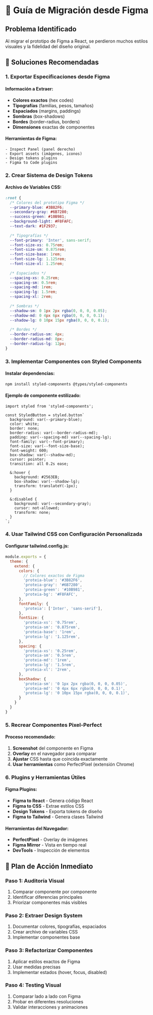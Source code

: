 # 🎨 Guía de Migración desde Figma

## Problema Identificado
Al migrar el prototipo de Figma a React, se perdieron muchos estilos visuales y la fidelidad del diseño original.

## 🔧 Soluciones Recomendadas

### 1. **Exportar Especificaciones desde Figma**

#### Información a Extraer:
- **Colores exactos** (hex codes)
- **Tipografías** (familias, pesos, tamaños)
- **Espaciados** (margins, paddings)
- **Sombras** (box-shadows)
- **Bordes** (border-radius, borders)
- **Dimensiones** exactas de componentes

#### Herramientas de Figma:
```
- Inspect Panel (panel derecho)
- Export assets (imágenes, iconos)
- Design tokens plugins
- Figma to Code plugins
```

### 2. **Crear Sistema de Design Tokens**

#### Archivo de Variables CSS:
```css
:root {
  /* Colores del prototipo Figma */
  --primary-blue: #3B82F6;
  --secondary-gray: #6B7280;
  --success-green: #10B981;
  --background-light: #F8FAFC;
  --text-dark: #1F2937;
  
  /* Tipografías */
  --font-primary: 'Inter', sans-serif;
  --font-size-xs: 0.75rem;
  --font-size-sm: 0.875rem;
  --font-size-base: 1rem;
  --font-size-lg: 1.125rem;
  --font-size-xl: 1.25rem;
  
  /* Espaciados */
  --spacing-xs: 0.25rem;
  --spacing-sm: 0.5rem;
  --spacing-md: 1rem;
  --spacing-lg: 1.5rem;
  --spacing-xl: 2rem;
  
  /* Sombras */
  --shadow-sm: 0 1px 2px rgba(0, 0, 0, 0.05);
  --shadow-md: 0 4px 6px rgba(0, 0, 0, 0.1);
  --shadow-lg: 0 10px 15px rgba(0, 0, 0, 0.1);
  
  /* Bordes */
  --border-radius-sm: 4px;
  --border-radius-md: 8px;
  --border-radius-lg: 12px;
}
```

### 3. **Implementar Componentes con Styled Components**

#### Instalar dependencias:
```bash
npm install styled-components @types/styled-components
```

#### Ejemplo de componente estilizado:
```tsx
import styled from 'styled-components';

const StyledButton = styled.button`
  background: var(--primary-blue);
  color: white;
  border: none;
  border-radius: var(--border-radius-md);
  padding: var(--spacing-md) var(--spacing-lg);
  font-family: var(--font-primary);
  font-size: var(--font-size-base);
  font-weight: 600;
  box-shadow: var(--shadow-md);
  cursor: pointer;
  transition: all 0.2s ease;
  
  &:hover {
    background: #2563EB;
    box-shadow: var(--shadow-lg);
    transform: translateY(-1px);
  }
  
  &:disabled {
    background: var(--secondary-gray);
    cursor: not-allowed;
    transform: none;
  }
`;
```

### 4. **Usar Tailwind CSS con Configuración Personalizada**

#### Configurar tailwind.config.js:
```javascript
module.exports = {
  theme: {
    extend: {
      colors: {
        // Colores exactos de Figma
        'proteia-blue': '#3B82F6',
        'proteia-gray': '#6B7280',
        'proteia-green': '#10B981',
        'proteia-bg': '#F8FAFC',
      },
      fontFamily: {
        'proteia': ['Inter', 'sans-serif'],
      },
      fontSize: {
        'proteia-xs': '0.75rem',
        'proteia-sm': '0.875rem',
        'proteia-base': '1rem',
        'proteia-lg': '1.125rem',
      },
      spacing: {
        'proteia-xs': '0.25rem',
        'proteia-sm': '0.5rem',
        'proteia-md': '1rem',
        'proteia-lg': '1.5rem',
        'proteia-xl': '2rem',
      },
      boxShadow: {
        'proteia-sm': '0 1px 2px rgba(0, 0, 0, 0.05)',
        'proteia-md': '0 4px 6px rgba(0, 0, 0, 0.1)',
        'proteia-lg': '0 10px 15px rgba(0, 0, 0, 0.1)',
      }
    }
  }
}
```

### 5. **Recrear Componentes Pixel-Perfect**

#### Proceso recomendado:
1. **Screenshot** del componente en Figma
2. **Overlay** en el navegador para comparar
3. **Ajustar** CSS hasta que coincida exactamente
4. **Usar herramientas** como PerfectPixel (extensión Chrome)

### 6. **Plugins y Herramientas Útiles**

#### Figma Plugins:
- **Figma to React** - Genera código React
- **Figma to CSS** - Extrae estilos CSS
- **Design Tokens** - Exporta tokens de diseño
- **Figma to Tailwind** - Genera clases Tailwind

#### Herramientas del Navegador:
- **PerfectPixel** - Overlay de imágenes
- **Figma Mirror** - Vista en tiempo real
- **DevTools** - Inspección de elementos

## 🚀 Plan de Acción Inmediato

### Paso 1: Auditoría Visual
1. Comparar componente por componente
2. Identificar diferencias principales
3. Priorizar componentes más visibles

### Paso 2: Extraer Design System
1. Documentar colores, tipografías, espaciados
2. Crear archivo de variables CSS
3. Implementar componentes base

### Paso 3: Refactorizar Componentes
1. Aplicar estilos exactos de Figma
2. Usar medidas precisas
3. Implementar estados (hover, focus, disabled)

### Paso 4: Testing Visual
1. Comparar lado a lado con Figma
2. Probar en diferentes resoluciones
3. Validar interacciones y animaciones
